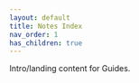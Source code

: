 ```yaml
---
layout: default
title: Notes Index
nav_order: 1
has_children: true
---
```

Intro/landing content for Guides.
